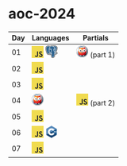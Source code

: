 # aoc-2024

|Day|Languages|Partials|
|---|---|---|
|01|![js](../images/js.png) ![psql](../images/psql.png)|![prolog](../images/prolog.png) (part 1)|
|02|![js](../images/js.png)||
|03|![js](../images/js.png)||
|04|![prolog](../images/prolog.png)|![js](../images/js.png) (part 2)|
|05|![js](../images/js.png)||
|06|![js](../images/js.png) ![cpp](../images/cpp.png)||
|07|![js](../images/js.png)||
